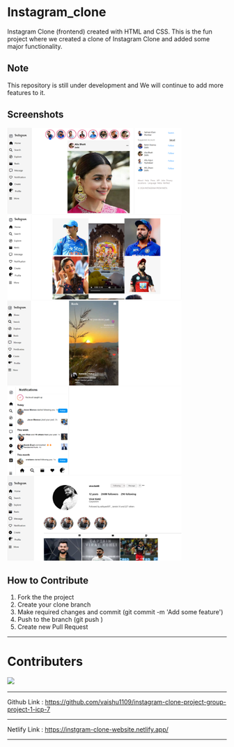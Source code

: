 # Instagram_clone

 Instagram Clone (frontend) created with HTML and CSS. This is the fun project where we created a clone of Instagram Clone and added some major functionality.
 



## Note
This repository is still under development and We will continue to add more features to it.



## Screenshots


<p>

<img src="./img/readme 1.png" alt="feed example" width = "400" >
<img src="./img/readme 2.png" alt="upload photo example"width = "400" >
<img src="./img/readme 3.png" alt="go to a profile from feed" width = "400">
<img src="./img/readme 4.png" alt="edit profile example" width = "400" >
<img src="./img/readme 5.png" alt="comment and activity feed example" width = "400">

</p>


## How to Contribute
1. Fork the the project
2. Create your clone branch 
3. Make required changes and commit (git commit -m 'Add some feature')
4. Push to the branch (git push )
5. Create new Pull Request

-----
# Contributers

<a href="https://github.com/vaishu1109/instagram-clone-project-group-project-1-icp-7/graphs/contributors">
  <img src="https://contrib.rocks/image?repo=vaishu1109/instagram-clone-project-group-project-1-icp-7" />
</a>

------
Github Link : https://github.com/vaishu1109/instagram-clone-project-group-project-1-icp-7

-----
Netlify Link : https://instgram-clone-website.netlify.app/

----

